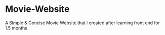 # Movie-Website
A Simple &amp; Concise Movie Website that I created after learning front end for 1.5 months
